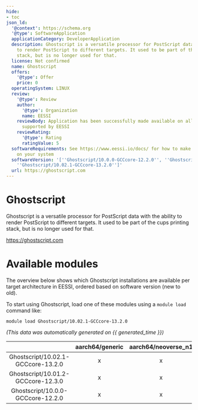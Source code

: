 ```yaml
---
hide:
- toc
json_ld:
  '@context': https://schema.org
  '@type': SoftwareApplication
  applicationCategory: DeveloperApplication
  description: Ghostscript is a versatile processor for PostScript data with the ability
    to render PostScript to different targets. It used to be part of the cups printing
    stack, but is no longer used for that.
  license: Not confirmed
  name: Ghostscript
  offers:
    '@type': Offer
    price: 0
  operatingSystem: LINUX
  review:
    '@type': Review
    author:
      '@type': Organization
      name: EESSI
    reviewBody: Application has been successfully made available on all architectures
      supported by EESSI
    reviewRating:
      '@type': Rating
      ratingValue: 5
  softwareRequirements: See https://www.eessi.io/docs/ for how to make EESSI available
    on your system
  softwareVersion: '[''Ghostscript/10.0.0-GCCcore-12.2.0'', ''Ghostscript/10.01.2-GCCcore-12.3.0'',
    ''Ghostscript/10.02.1-GCCcore-13.2.0'']'
  url: https://ghostscript.com
---
```


Ghostscript
===========


Ghostscript is a versatile processor for PostScript data with the ability to render PostScript to different targets. It used to be part of the cups printing stack, but is no longer used for that.

https://ghostscript.com
# Available modules


The overview below shows which Ghostscript installations are available per target architecture in EESSI, ordered based on software version (new to old).

To start using Ghostscript, load one of these modules using a `module load` command like:

```shell
module load Ghostscript/10.02.1-GCCcore-13.2.0
```

*(This data was automatically generated on {{ generated_time }})*  

| |aarch64/generic|aarch64/neoverse_n1|aarch64/neoverse_v1|x86_64/generic|x86_64/amd/zen2|x86_64/amd/zen3|x86_64/amd/zen4|x86_64/intel/haswell|x86_64/intel/sapphirerapids|x86_64/intel/skylake_avx512|
| :---: | :---: | :---: | :---: | :---: | :---: | :---: | :---: | :---: | :---: | :---: |
|Ghostscript/10.02.1-GCCcore-13.2.0|x|x|x|x|x|x|x|x|-|x|
|Ghostscript/10.01.2-GCCcore-12.3.0|x|x|x|x|x|x|x|x|-|x|
|Ghostscript/10.0.0-GCCcore-12.2.0|x|x|x|x|x|x|x|x|-|x|
